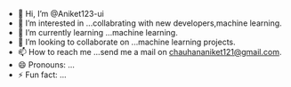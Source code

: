 - 👋 Hi, I’m @Aniket123-ui
- 👀 I’m interested in ...collabrating with new developers,machine learning.
- 🌱 I’m currently learning ...machine learning.
- 💞️ I’m looking to collaborate on ...machine learning projects.
- 📫 How to reach me ...send me a mail on chauhananiket121@gmail.com.
- 😄 Pronouns: ...
- ⚡ Fun fact: ...

<!---
Aniket123-ui/Aniket123-ui is a ✨ special ✨ repository because its `README.md` (this file) appears on your GitHub profile.
You can click the Preview link to take a look at your changes.
--->
